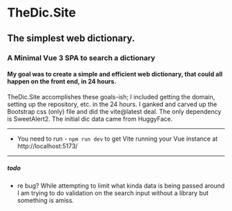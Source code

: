 # TheDic.Site
## The simplest web dictionary.

### A Minimal Vue 3 SPA to search a dictionary
#### My goal was to create a simple and efficient web dictionary, that could all happen on the front end, in 24 hours.

TheDic.Site accomplishes these goals-ish;  I included getting the domain, setting up the repository, etc. in the 24 hours.  I ganked and carved up the Bootstrap css (only) file and did the vite@latest deal. The only dependency is SweetAlert2.  The initial dic data came from HuggyFace.

---

- You need to run -  ```npm run dev```  to get Vite running your Vue instance at http://localhost:5173/

---

##### todo

- re bug?  While attempting to limit what kinda data is being passed around I am trying to do validation on the search input without a library but something is amiss.
